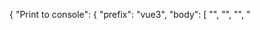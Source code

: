 {
	"Print to console": {
	  "prefix": "vue3",
	  "body": [
		"<template>",
		"  <div></div>",
		"</template>",
		"",
		"<script>",
		"import { reactive, toRefs, onMounted } from 'vue'",
		"export default {",
		"  name: '',",
		"  setup() {",
		"    const data = reactive({})",
		"    onMounted(() => {",
		"    })",
		"    return {",
		"    }",
		"  },",
		"}",
		"",
		"</script>",
		"<style scoped>",
		
		"</style>",
		
	],
	  "description": "Log output to console"
	}
  }
  
  
  JDNBQQWWXNQFRZHL
